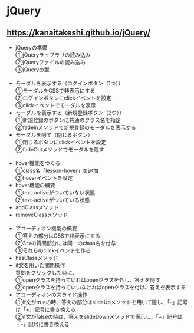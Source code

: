 # jQuery
## https://kanaitakeshi.github.io/jQuery/

- jQueryの準備  
  ①jQueryライブラリの読み込み  
  ②jQueryファイルの読み込み  
  ③jQueryの型  
  <br>
- モーダルを表示する（ログインボタン（1つ））<br>
  ①モーダルをCSSで非表示にする<br>
  ②ログインボタンにclickイベントを設定  
  ③clickイベントでモーダルを表示  
- モーダルを表示する（新規登録ボタン（2つ））  
  ①新規登録のボタンに共通のクラス名を指定  
  ②fadeInメソッドで新規登録のモーダルを表示する
- モーダルを隠す（閉じるボタン）  
  ①閉じるボタンにclickイベントを設定  
  ②fadeOutメソッドでモーダルを隠す  
  <br>
- hover機能をつくる  
  ①class名「lesson-hover」を追加  
  ②hoverイベントを設定  
- hover機能の概要  
  ①text-activeがついていない状態  
  ②text-activeがついている状態　　
- addClassメソッド　　
- removeClassメソッド  
  <br>
- アコーディオン機能の概要  
  ①答えの部分はCSSで非表示にする  
  ②3つの質問部分には同一のclass名を付与  
  ③それらのclickイベントを作る  
- hasClassメソッド
- if文を用いた開閉操作  
  質問をクリックした時に、  
  ①openクラスを持っていればopenクラスを外し、答えを隠す  
  ②openクラスを持っていいなければopenクラスを付け、答えを表示する  
- アコーディオンのスライド操作  
  ①if文がtrueの時、答えの部分はslideUpメソッドを用いて隠し、「-」記号は「+」記号に書き換える    
  ②if文がfalseの時は、答えをslideDownメソッドで表示し、「+」記号は「-」記号に書き換える  
